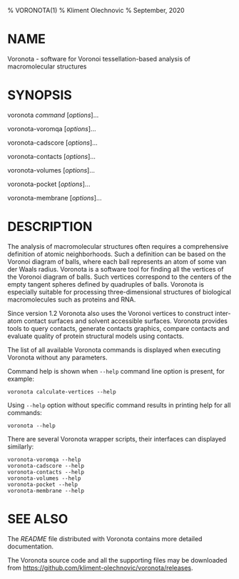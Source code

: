 % VORONOTA(1)
% Kliment Olechnovic
% September, 2020

# NAME

Voronota - software for Voronoi tessellation-based analysis of macromolecular structures

# SYNOPSIS

voronota *command* [*options*]...

voronota-voromqa [*options*]...

voronota-cadscore [*options*]...

voronota-contacts [*options*]...

voronota-volumes [*options*]...

voronota-pocket [*options*]...

voronota-membrane [*options*]...

# DESCRIPTION

The analysis of macromolecular structures often requires
a comprehensive definition of atomic neighborhoods.
Such a definition can be based on the Voronoi diagram of balls,
where each ball represents an atom of some van der Waals radius.
Voronota is a software tool for finding all the vertices
of the Voronoi diagram of balls. Such vertices correspond to
the centers of the empty tangent spheres defined by quadruples of balls.
Voronota is especially suitable for processing three-dimensional
structures of biological macromolecules such as proteins and RNA.

Since version 1.2 Voronota also uses the Voronoi vertices to construct
inter-atom contact surfaces and solvent accessible surfaces.
Voronota provides tools to query contacts, generate contacts graphics,
compare contacts and evaluate quality of protein structural models using contacts.

The list of all available Voronota commands is displayed when executing Voronota without any parameters.

Command help is shown when `--help` command line option is present, for example:

    voronota calculate-vertices --help

Using `--help` option without specific command results in printing help for all commands:

    voronota --help

There are several Voronota wrapper scripts, their interfaces can displayed similarly:

    voronota-voromqa --help
    voronota-cadscore --help
    voronota-contacts --help
    voronota-volumes --help
    voronota-pocket --help
    voronota-membrane --help

# SEE ALSO

The *README* file distributed with Voronota contains more detailed documentation.

The Voronota source code and all the supporting files may be downloaded from
<https://github.com/kliment-olechnovic/voronota/releases>.


